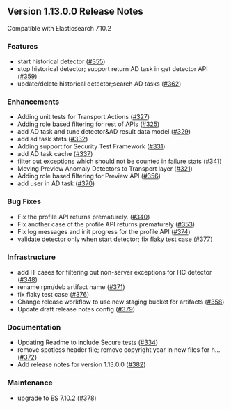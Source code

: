 ## Version 1.13.0.0 Release Notes

Compatible with Elasticsearch 7.10.2

### Features

* start historical detector ([#355](https://github.com/opendistro-for-elasticsearch/anomaly-detection/pull/355))
* stop historical detector; support return AD task in get detector API ([#359](https://github.com/opendistro-for-elasticsearch/anomaly-detection/pull/359))
* update/delete historical detector;search AD tasks ([#362](https://github.com/opendistro-for-elasticsearch/anomaly-detection/pull/362))

### Enhancements

* Adding unit tests for Transport Actions ([#327](https://github.com/opendistro-for-elasticsearch/anomaly-detection/pull/327))
* Adding role based filtering for rest of APIs ([#325](https://github.com/opendistro-for-elasticsearch/anomaly-detection/pull/325))
* add AD task and tune detector&AD result data model ([#329](https://github.com/opendistro-for-elasticsearch/anomaly-detection/pull/329))
* add ad task stats ([#332](https://github.com/opendistro-for-elasticsearch/anomaly-detection/pull/332))
* Adding support for Security Test Framework ([#331](https://github.com/opendistro-for-elasticsearch/anomaly-detection/pull/331))
* add AD task cache ([#337](https://github.com/opendistro-for-elasticsearch/anomaly-detection/pull/337))
* filter out exceptions which should not be counted in failure stats ([#341](https://github.com/opendistro-for-elasticsearch/anomaly-detection/pull/341))
* Moving Preview Anomaly Detectors to Transport layer ([#321](https://github.com/opendistro-for-elasticsearch/anomaly-detection/pull/321))
* Adding role based filtering for Preview API ([#356](https://github.com/opendistro-for-elasticsearch/anomaly-detection/pull/356))
* add user in AD task ([#370](https://github.com/opendistro-for-elasticsearch/anomaly-detection/pull/370))

### Bug Fixes

* Fix the profile API returns prematurely. ([#340](https://github.com/opendistro-for-elasticsearch/anomaly-detection/pull/340))
* Fix another case of the profile API returns prematurely ([#353](https://github.com/opendistro-for-elasticsearch/anomaly-detection/pull/353))
* Fix log messages and init progress for the profile API ([#374](https://github.com/opendistro-for-elasticsearch/anomaly-detection/pull/374))
* validate detector only when start detector; fix flaky test case ([#377](https://github.com/opendistro-for-elasticsearch/anomaly-detection/pull/377))

### Infrastructure

* add IT cases for filtering out non-server exceptions for HC detector ([#348](https://github.com/opendistro-for-elasticsearch/anomaly-detection/pull/348))
* rename rpm/deb artifact name ([#371](https://github.com/opendistro-for-elasticsearch/anomaly-detection/pull/371))
* fix flaky test case ([#376](https://github.com/opendistro-for-elasticsearch/anomaly-detection/pull/376))
* Change release workflow to use new staging bucket for artifacts ([#358](https://github.com/opendistro-for-elasticsearch/anomaly-detection/pull/358))
* Update draft release notes config ([#379](https://github.com/opendistro-for-elasticsearch/anomaly-detection/pull/379))

### Documentation

* Updating Readme to include Secure tests ([#334](https://github.com/opendistro-for-elasticsearch/anomaly-detection/pull/334))
* remove spotless header file; remove copyright year in new files for h… ([#372](https://github.com/opendistro-for-elasticsearch/anomaly-detection/pull/372))
* Add release notes for version 1.13.0.0 ([#382](https://github.com/opendistro-for-elasticsearch/anomaly-detection/pull/382))

### Maintenance

* upgrade to ES 7.10.2 ([#378](https://github.com/opendistro-for-elasticsearch/anomaly-detection/pull/378))
